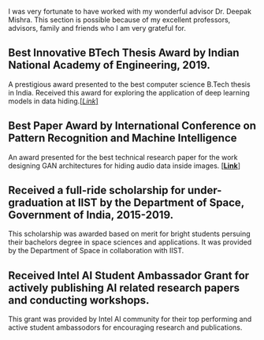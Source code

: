 I was very fortunate to have worked with my wonderful advisor Dr. Deepak Mishra. This section is possible because of my excellent professors, advisors, family and friends who I am very grateful for. 

## Best Innovative BTech Thesis Award by Indian National Academy of Engineering, 2019.
A prestigious award presented to the best computer science B.Tech thesis in India. Received this award for exploring the application of deep learning models in data hiding.[[*Link*]](https://www.inae.in/recipients-of-innovative-student-projects-award/)

## Best Paper Award by International Conference on Pattern Recognition and Machine Intelligence
An award presented for the best technical research paper for the work designing GAN architectures for hiding audio data inside images. [[**Link**]](https://www.iist.ac.in/departments/avionics-awards)

## Received a full-ride scholarship for under-graduation at IIST by the Department of Space, Government of India, 2015-2019.
This scholarship was awarded based on merit for bright students persuing their bachelors degree in space sciences and applications. It was provided by the Department of Space in collaboration with IIST.

## Received Intel AI Student Ambassador Grant for actively publishing AI related research papers and conducting workshops.
This grant was provided by Intel AI community for their top performing and active student ambassodors for encouraging research and publications. 
